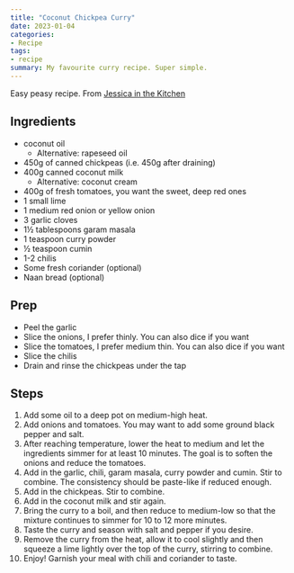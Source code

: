 ```yaml
---
title: "Coconut Chickpea Curry"
date: 2023-01-04
categories:
- Recipe
tags:
- recipe
summary: My favourite curry recipe. Super simple.
---
```


Easy peasy recipe. From [Jessica in the Kitchen](https://jessicainthekitchen.com/coconut-chickpea-curry-recipe/)

## Ingredients
* coconut oil
  - Alternative: rapeseed oil
* 450g of canned chickpeas (i.e. 450g after draining)
* 400g canned coconut milk
  - Alternative: coconut cream
* 400g of fresh tomatoes, you want the sweet, deep red ones
* 1 small lime
* 1 medium red onion or yellow onion
* 3 garlic cloves
* 1½ tablespoons garam masala
* 1 teaspoon curry powder
* ½ teaspoon cumin
* 1-2 chilis
* Some fresh coriander (optional)
* Naan bread (optional)

## Prep
* Peel the garlic
* Slice the onions, I prefer thinly. You can also dice if you want
* Slice the tomatoes, I prefer medium thin. You can also dice if you want
* Slice the chilis
* Drain and rinse the chickpeas under the tap

## Steps
1. Add some oil to a deep pot on medium-high heat.
2. Add onions and tomatoes. You may want to add some ground black pepper and salt.
3. After reaching temperature, lower the heat to medium and let the ingredients simmer for at least 10 minutes. The goal is to soften the onions and reduce the tomatoes.
4. Add in the garlic, chili, garam masala, curry powder and cumin. Stir to combine. The consistency should be paste-like if reduced enough.
5. Add in the chickpeas. Stir to combine.
6. Add in the coconut milk and stir again.
7. Bring the curry to a boil, and then reduce to medium-low so that the mixture continues to simmer for 10 to 12 more minutes.
8. Taste the curry and season with salt and pepper if you desire. 
9. Remove the curry from the heat, allow it to cool slightly and then squeeze a lime lightly over the top of the curry, stirring to combine.
10. Enjoy! Garnish your meal with chili and coriander to taste.
